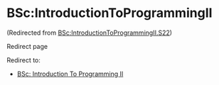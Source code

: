 






BSc:IntroductionToProgrammingII
===============================



(Redirected from [BSc:IntroductionToProgrammingII.S22](/index.php?title=BSc:IntroductionToProgrammingII.S22&redirect=no "BSc:IntroductionToProgrammingII.S22"))  

Redirect page


Redirect to:

* [BSc: Introduction To Programming II](/index.php/BSc:_Introduction_To_Programming_II "BSc: Introduction To Programming II")









